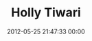 ---
title: "Holly Tiwari"
date: 2012-05-25 21:47:33 00:00
permalink: /holly
twitter: ""
likes: [583,122,159]
id: 687
gravatar: "http://www.gravatar.com/avatar/e1aa3d84f43ef4bf5ec5381995a0ddf7"
---